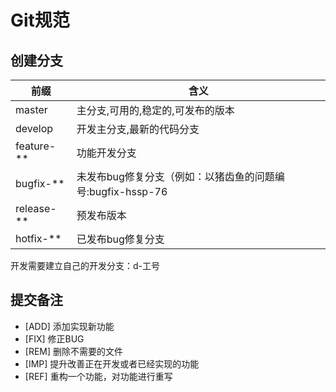 # Git规范

## 创建分支

| 前缀       | 含义                                                       |
| ---------- | ---------------------------------------------------------- |
| master     | 主分支,可用的,稳定的,可发布的版本                          |
| develop    | 开发主分支,最新的代码分支                                  |
| feature-** | 功能开发分支                                               |
| bugfix-**  | 未发布bug修复分支（例如：以猪齿鱼的问题编号:bugfix-hssp-76 |
| release-** | 预发布版本                                                 |
| hotfix-**  | 已发布bug修复分支                                          |

开发需要建立自己的开发分支：d-工号

## 提交备注

- [ADD] 添加实现新功能
- [FIX] 修正BUG
- [REM] 删除不需要的文件
- [IMP] 提升改善正在开发或者已经实现的功能
- [REF] 重构一个功能，对功能进行重写